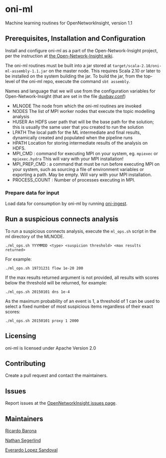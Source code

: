 # oni-ml

Machine learning routines for OpenNetworkInsight, version 1.1

## Prerequisites, Installation and Configuration

Install and configure oni-ml as a part of the Open-Network-Insight project, per the instruction at
[the Open-Network-Insight wiki](https://github.com/Open-Network-Insight/open-network-insight/wiki).

The oni-ml routines must be built into a jar stored at `target/scala-2.10/oni-ml-assembly-1.1.jar` on the master node. This requires Scala 2.10 or later to be installed on the system building the jar. To build the jar, from the top-level of the oni-ml repo, execute the command `sbt assembly`.

Names and language that we will use from the configuration variables for Open-Network-Insight (that are set in the file [duxbay.conf](https://github.com/Open-Network-Insight/oni-setup/blob/dev/duxbay.conf))

- MLNODE The node from which the oni-ml routines are invoked
- NODES The list of MPI worker nodes that execute the topic modelling analysis
- HUSER An HDFS user path that will be the base path for the solution; this is usually the same user that you created to run the solution
- LPATH The local path for the ML intermediate and final results, dynamically created and populated when the pipeline runs
- HPATH Location for storing intermediate results of the analysis on HDFS.
- MPI_CMD : command for executing MPI on your system, eg. `mpiexec` or `mpiexec.hydra` This will vary with your MPI installation!
- MPI_PREP_CMD : a command that must be run before executing MPI on your system, such as sourcing a file of environment variables or exporting a path. May be empty. Will vary with your MPI installation.
- PROCESS_COUNT : Number of processes executing in MPI.

### Prepare data for input 

Load data for consumption by oni-ml by running [oni-ingest](https://github.com/Open-Network-Insight/oni-ingest/tree/dev).


## Run a suspicious connects analysis

To run a suspicious connects analysis, execute the  `ml_ops.sh` script in the ml directory of the MLNODE.
```
./ml_ops.sh YYYMMDD <type> <suspicion threshold> <max results returned>
```


For example:  
```
./ml_ops.sh 19731231 flow 1e-20 200
```

If the max results returned argument is not provided, all results with scores below the threshold will be returned, for example:
```
./ml_ops.sh 20150101 dns 1e-4
```

As the maximum probability of an event is 1, a threshold of 1 can be used to select a fixed number of most suspicious items regardless of their exact scores:
```
./ml_ops.sh 20150101 proxy 1 2000
```



## Licensing

oni-ml is licensed under Apache Version 2.0

## Contributing

Create a pull request and contact the maintainers.

## Issues

Report issues at the [OpenNetworkInsight issues page](https://github.com/Open-Network-Insight/open-network-insight/issues).

## Maintainers

[Ricardo Barona](https://github.com/rabarona)

[Nathan Segerlind](https://github.com/NathanSegerlind)

[Everardo Lopez Sandoval](https://github.com/EverLoSa)
